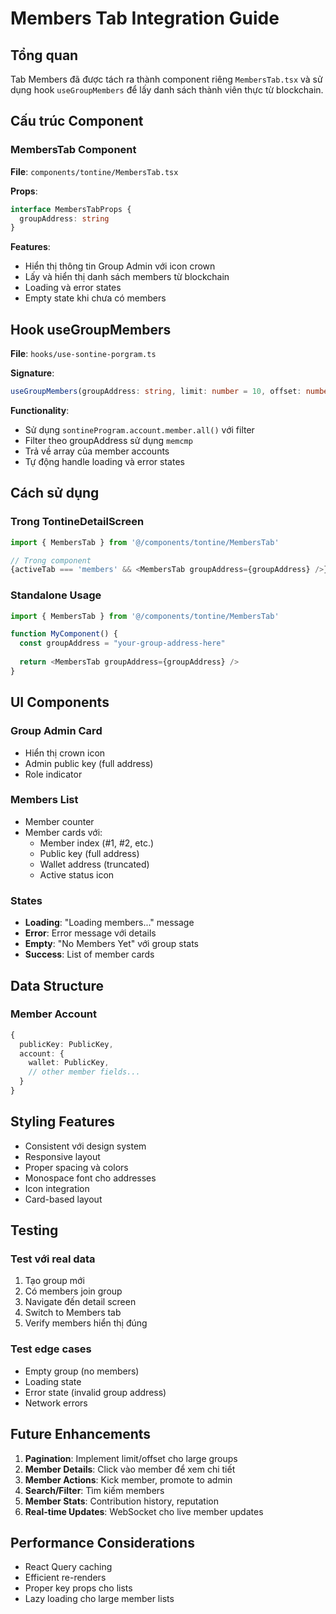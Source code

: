 # Members Tab Integration Guide

## Tổng quan
Tab Members đã được tách ra thành component riêng `MembersTab.tsx` và sử dụng hook `useGroupMembers` để lấy danh sách thành viên thực từ blockchain.

## Cấu trúc Component

### MembersTab Component
**File**: `components/tontine/MembersTab.tsx`

**Props**:
```typescript
interface MembersTabProps {
  groupAddress: string
}
```

**Features**:
- Hiển thị thông tin Group Admin với icon crown
- Lấy và hiển thị danh sách members từ blockchain
- Loading và error states
- Empty state khi chưa có members

## Hook useGroupMembers

**File**: `hooks/use-sontine-porgram.ts`

**Signature**:
```typescript
useGroupMembers(groupAddress: string, limit: number = 10, offset: number = 0)
```

**Functionality**:
- Sử dụng `sontineProgram.account.member.all()` với filter
- Filter theo groupAddress sử dụng `memcmp`
- Trả về array của member accounts
- Tự động handle loading và error states

## Cách sử dụng

### Trong TontineDetailScreen
```typescript
import { MembersTab } from '@/components/tontine/MembersTab'

// Trong component
{activeTab === 'members' && <MembersTab groupAddress={groupAddress} />}
```

### Standalone Usage
```typescript
import { MembersTab } from '@/components/tontine/MembersTab'

function MyComponent() {
  const groupAddress = "your-group-address-here"
  
  return <MembersTab groupAddress={groupAddress} />
}
```

## UI Components

### Group Admin Card
- Hiển thị crown icon
- Admin public key (full address)
- Role indicator

### Members List
- Member counter
- Member cards với:
  - Member index (#1, #2, etc.)
  - Public key (full address)
  - Wallet address (truncated)
  - Active status icon

### States
- **Loading**: "Loading members..." message
- **Error**: Error message với details
- **Empty**: "No Members Yet" với group stats
- **Success**: List of member cards

## Data Structure

### Member Account
```typescript
{
  publicKey: PublicKey,
  account: {
    wallet: PublicKey,
    // other member fields...
  }
}
```

## Styling Features
- Consistent với design system
- Responsive layout
- Proper spacing và colors
- Monospace font cho addresses
- Icon integration
- Card-based layout

## Testing

### Test với real data
1. Tạo group mới
2. Có members join group
3. Navigate đến detail screen
4. Switch to Members tab
5. Verify members hiển thị đúng

### Test edge cases
- Empty group (no members)
- Loading state
- Error state (invalid group address)
- Network errors

## Future Enhancements

1. **Pagination**: Implement limit/offset cho large groups
2. **Member Details**: Click vào member để xem chi tiết
3. **Member Actions**: Kick member, promote to admin
4. **Search/Filter**: Tìm kiếm members
5. **Member Stats**: Contribution history, reputation
6. **Real-time Updates**: WebSocket cho live member updates

## Performance Considerations
- React Query caching
- Efficient re-renders
- Proper key props cho lists
- Lazy loading cho large member lists
